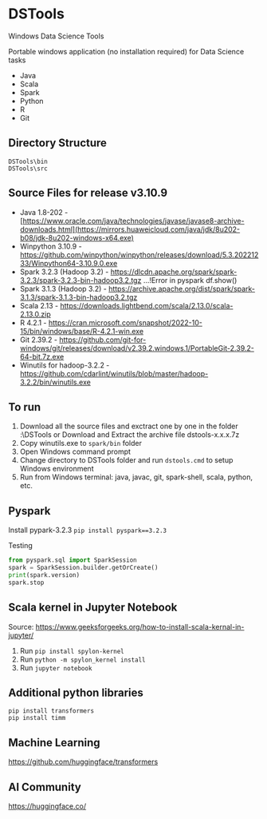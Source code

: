 # DSTools

Windows Data Science Tools

Portable windows application (no installation required) for Data Science tasks
* Java
* Scala
* Spark
* Python
* R
* Git


## Directory Structure
```
DSTools\bin
DSTools\src
```

## Source Files for release v3.10.9
* Java 1.8-202 - [https://www.oracle.com/java/technologies/javase/javase8-archive-downloads.html](https://mirrors.huaweicloud.com/java/jdk/8u202-b08/jdk-8u202-windows-x64.exe)
* Winpython 3.10.9 - https://github.com/winpython/winpython/releases/download/5.3.20221233/Winpython64-3.10.9.0.exe
* Spark 3.2.3 (Hadoop 3.2) - https://dlcdn.apache.org/spark/spark-3.2.3/spark-3.2.3-bin-hadoop3.2.tgz ...!Error in pyspark df.show()
* Spark 3.1.3 (Hadoop 3.2) - https://archive.apache.org/dist/spark/spark-3.1.3/spark-3.1.3-bin-hadoop3.2.tgz
* Scala 2.13 - https://downloads.lightbend.com/scala/2.13.0/scala-2.13.0.zip
* R 4.2.1 - https://cran.microsoft.com/snapshot/2022-10-15/bin/windows/base/R-4.2.1-win.exe
* Git 2.39.2 - https://github.com/git-for-windows/git/releases/download/v2.39.2.windows.1/PortableGit-2.39.2-64-bit.7z.exe
* Winutils for hadoop-3.2.2 - https://github.com/cdarlint/winutils/blob/master/hadoop-3.2.2/bin/winutils.exe

## To run
1. Download all the source files and exctract one by one in the folder <Drive>:\DSTools or Download and Extract the archive file dstools-x.x.x.7z
2. Copy winutils.exe to `spark/bin` folder
3. Open Windows command prompt
4. Change directory to DSTools folder and run `dstools.cmd` to setup Windows environment
5. Run from Windows terminal: java, javac, git, spark-shell, scala, python, etc. 

## Pyspark

Install pypark-3.2.3
`pip install pyspark==3.2.3`

Testing
```python
from pyspark.sql import SparkSession
spark = SparkSession.builder.getOrCreate()
print(spark.version)
spark.stop
```

## Scala kernel in Jupyter Notebook

Source: https://www.geeksforgeeks.org/how-to-install-scala-kernal-in-jupyter/   
1. Run `pip install spylon-kernel`
2. Run `python -m spylon_kernel install`
3. Run `jupyter notebook`

## Additional python libraries

```
pip install transformers
pip install timm
```

## Machine Learning

https://github.com/huggingface/transformers

## AI Community

https://huggingface.co/
